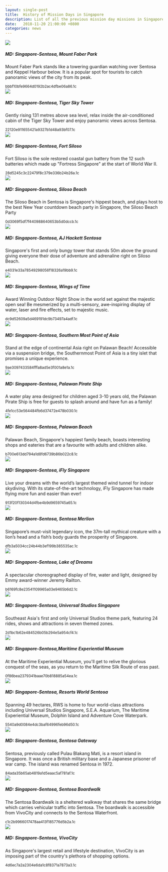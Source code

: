 ```yaml
---
layout: single-post
title:  History of Mission Days in Singapore
description: List of all the previous mission day missions in Singapore
date:   2018-11-20 21:00:00 +0800
categories: news
---
```


<div class="card-group">
	
  <div class="card">
    <img class="card-img-top" src="https://lh3.googleusercontent.com/l7wD4j9-8t4xPHo-2cmkPZ5kZGFDZo8McxjdPV1lzIjLQKgKnuFuBtZ6c4V1-e0ybDjuiD5ypX7t3CTxEiBj9Q">
    <div class="card-body ">
	   <h5 class="card-title">MD: Singapore-Sentosa, Mount Faber Park</h5>
      <p class="card-text">Mount Faber Park stands like a towering guardian watching over Sentosa and Keppel Harbour below. It is a popular spot for tourists to catch panoramic views of the city from its peak.</p>
      <small class="text-muted">bbbf10bfe9664d0192b2ac4dfbe06a86.1c</small>
    </div>
  </div>		
  	
  <div class="card">
    <img class="card-img-top" src="https://lh3.googleusercontent.com/f4TtzGORFzC78Yy6ySO6mk3d3VZ2GWybmQDhxs9VSXejn91hv1Fl18WQiZjiaaWqFOCcRpIb9WiXCtVHObM">
    <div class="card-body ">
	   <h5 class="card-title">MD: Singapore-Sentosa, Tiger Sky Tower</h5>
      <p class="card-text">Gently rising 131 metres above sea level, relax inside the air-conditioned cabin of the Tiger Sky Tower and enjoy panoramic views across Sentosa.</p>
      <small class="text-muted">22120e911655421a9327b1d48a93bf07.1c</small>
    </div>
  </div>		
  	
  <div class="card">
    <img class="card-img-top" src="https://lh3.googleusercontent.com/o4lUG7zAPIXXexDcFRr-c3ULPvoNafpj1tK4iZ91JAW6_LNdObhGaW3daWTB1imwKyDexSjxL3CYhGT_69qY">
    <div class="card-body ">
	   <h5 class="card-title">MD: Singapore-Sentosa, Fort Siloso</h5>
      <p class="card-text">Fort Siloso is the sole restored coastal gun battery from the 12 such batteries which made up "Fortress Singapore" at the start of World War II.</p>
      <small class="text-muted">28d5245c3c22479f8c379e336b24b26a.1c</small>
    </div>
  </div>		
</div>
		
<div class="card-group">
  <div class="card">
    <img class="card-img-top" src="https://lh3.googleusercontent.com/yMLDJcWSaLfx1ncNrW3l49juEipDABj1RsCY35z3GsqM4Ni24GNp3jecWgjY4NrPiWelaie-tD3UtTqPIe0">
    <div class="card-body ">
	   <h5 class="card-title">MD: Singapore-Sentosa, Siloso Beach</h5>
      <p class="card-text">The Siloso Beach in Sentosa is Singapore's hippest beach, and plays host to the best New Year countdown beach party in Singapore, the Siloso Beach Party</p>
      <small class="text-muted">0d3069f5df7f440988640653b5d0dccb.1c</small>
    </div>
  </div>		
  	
  <div class="card">
    <img class="card-img-top" src="https://lh3.googleusercontent.com/xn-dk-EC-wDbDp5HzF2AvbKjJjojlZ-GBcG6i3WVKIdT8cxJQtZxG4LewXJeLF9ACzi9ZvCLF63uJrY40ENy">
    <div class="card-body ">
	   <h5 class="card-title">MD: Singapore-Sentosa, AJ Hackett Sentosa</h5>
      <p class="card-text">Singapore's first and only bungy tower that stands 50m above the ground giving everyone their dose of adventure and adrenaline right on Siloso Beach.</p>
      <small class="text-muted">e4031e33a78549298056f18326a19bb9.1c</small>
    </div>
  </div>		
  	
  <div class="card">
    <img class="card-img-top" src="https://lh3.googleusercontent.com/9lO8FjMpTacCviuJ4M3_gIOc9cMl1_wMn_R-OO2z_zOYS-wBFbJIP-avA1z-LOaN27da8ofIjshz8E2ERRlZ">
    <div class="card-body ">
	   <h5 class="card-title">MD: Singapore-Sentosa, Wings of Time</h5>
      <p class="card-text">Award Winning Outdoor Night Show in the world set against the majestic open sea! Be mesmerized by a multi-sensory, awe-inspiring display of water, laser and fire effects, set to majestic music.</p>
      <small class="text-muted">dc9d52609a5d469191dc9b73497a4adf.1c</small>
    </div>
  </div>		
  	
</div>
		
<div class="card-group">
	
  <div class="card">
    <img class="card-img-top" src="https://lh3.googleusercontent.com/MPGcPztvpUHAO-W7cUtHRjsuRVya1AW4pYQ7-e5tJkyYw1Eu3D2wPjKCULuZyXGtvIYl9cFigRWlAkXR2HWI">
    <div class="card-body ">
	   <h5 class="card-title">MD: Singapore-Sentosa, Southern Most Point of Asia</h5>
      <p class="card-text">Stand at the edge of continental Asia right on Palawan Beach! Accessible via a suspension bridge, the Southernmost Point of Asia is a tiny islet that promises a unique experience.</p>
      <small class="text-muted">9ae3097433584fffa8ad5e3f001a8e1a.1c</small>
    </div>
  </div>		
  	
  <div class="card">
    <img class="card-img-top" src="https://lh3.googleusercontent.com/7Z5AhgWtZhHC2aITfz08kLGJYs_6dzsTbUnyCSQ43U40RaoijVoFuhHfWUJp9rL5QTKS9tIOQLdhHkPj7_meDw">
    <div class="card-body ">
	   <h5 class="card-title">MD: Singapore-Sentosa, Palawan Pirate Ship</h5>
      <p class="card-text">A water play area designed for children aged 3-10 years old, the Palawan Pirate Ship is free for guests to splash around and have fun as a family!</p>
      <small class="text-muted">4fe1cc53e564484fb6d37472e478b030.1c</small>
    </div>
  </div>		
  	
  <div class="card">
    <img class="card-img-top" src="https://lh3.googleusercontent.com/pEBKKx2Q976SyM-zCKOUu7Xz33f5uN4YuNXatENvYH-Hz_kAEo1-GQ4h5SnSssMXOx9U0eGK7zo4NRbvUm7x">
    <div class="card-body ">
	   <h5 class="card-title">MD: Singapore-Sentosa, Palawan Beach</h5>
      <p class="card-text">Palawan Beach, Singapore's happiest family beach, boasts interesting shops and eateries that are a favourite with adults and children alike.</p>
      <small class="text-muted">b700e613dd794a1d8fd6739b86b022c8.1c</small>
    </div>
  </div>		
</div>
		
<div class="card-group">  	
  <div class="card">
    <img class="card-img-top" src="https://lh3.googleusercontent.com/BKNjTn5psphTvqzT6mv4Ifjpz-Zgyq2ZCL3Us4lrrfOmbXqHEypX7P1lPASIET3BMUC2JSxYC38hTXMZ0L_m">
    <div class="card-body ">
	   <h5 class="card-title">MD: Singapore-Sentosa, iFly Singapore</h5>
      <p class="card-text">Live your dreams with the world’s largest themed wind tunnel for indoor skydiving. With its state-of-the-art technology, iFly Singapore has made flying more fun and easier than ever!</p>
      <small class="text-muted">913f20f130344d4fbe4b9d9659745a65.1c</small>
    </div>
  </div>		
  	
  <div class="card">
    <img class="card-img-top" src="https://lh3.googleusercontent.com/vkPFh_iJ007INY67sWlU7pOsqvi3E-1yQc66JEvLkn5hIzm56k6eJWMwEjeYNc_jmFz0vykYmsa04aSM-ZtP">
    <div class="card-body ">
	   <h5 class="card-title">MD: Singapore-Sentosa, Sentosa Merlion</h5>
      <p class="card-text">Singapore’s must-visit legendary icon, the 37m-tall mythical creature with a lion’s head and a fish’s body guards the prosperity of Singapore.</p>
      <small class="text-muted">dfb3a5034cc24b44b3ef199b385535ac.1c</small>
    </div>
  </div>		
  	
  <div class="card">
    <img class="card-img-top" src="https://lh3.googleusercontent.com/LR8YjwAiAptiXPF2V-qeWZQQTmXU3vW_fdomQHhUHCxbZsyXreIwXCIFeMj6oQTQx5XUZ4qKCWD9YdczRgs">
    <div class="card-body ">
	   <h5 class="card-title">MD: Singapore-Sentosa, Lake of Dreams</h5>
      <p class="card-text">A spectacular choreographed display of fire, water and light, designed by Emmy award-winner Jeremy Railton.</p>
      <small class="text-muted">b6169fc8e23541109965a03e9465b6d2.1c</small>
    </div>
  </div>		
  	
</div>
		
<div class="card-group">
	
  <div class="card">
    <img class="card-img-top" src="https://lh3.googleusercontent.com/nOhV0FNLIbsTQn-uOPfIqWg8VmSrRaZkf_63KEzrWExNcy0Bm2SdenTHQqQ1WFfjagRmjHZ1CfJLMIO_KQlO3w">
    <div class="card-body ">
	   <h5 class="card-title">MD: Singapore-Sentosa, Universal Studios Singapore</h5>
      <p class="card-text">Southeast Asia's first and only Universal Studios theme park, featuring 24 rides, shows and attractions in seven themed zones.</p>
      <small class="text-muted">2d1bc1b62e484526b05b294e5a954cf4.1c</small>
    </div>
  </div>		
  	
  <div class="card">
    <img class="card-img-top" src="https://lh3.googleusercontent.com/o5bucTZOGv-Hl7tZLx1sZnyx_ZrG9ai9LnC8FG9lf_VJDBGmEwjLMl4IBEyvhC7w-RO4xs2S8ef0fyTWlSp8aw">
    <div class="card-body ">
	   <h5 class="card-title">MD: Singapore-Sentosa,Maritime Experiential Museum</h5>
      <p class="card-text">At the Maritime Experiential Museum, you'll get to relive the glorious conquest of the seas, as you return to the Maritime Silk Route of eras past.</p>
      <small class="text-muted">0f86bea2379341baae70b818885a54ea.1c</small>
    </div>
  </div>		
  	
  <div class="card">
    <img class="card-img-top" src="https://lh3.googleusercontent.com/F2rSjY72zhG41somE4uCKP-HtVnQ3bR_enaa1o1XUdDfgzo_bJ3obk4j6vMYH_GMLJxhOQHDKJgtpLDzg_k">
    <div class="card-body ">
	   <h5 class="card-title">MD: Singapore-Sentosa, Resorts World Sentosa</h5>
      <p class="card-text">Spanning 49 hectares, RWS is home to four world-class attractions including Universal Studios Singapore, S.E.A. Aquarium, The Maritime Experiential Museum, Dolphin Island and Adventure Cove Waterpark.</p>
      <small class="text-muted">5540a9d0084e4dc3baf64996feb96d50.1c</small>
    </div>
  </div>		
</div>
		
<div class="card-group">  	
  <div class="card">
    <img class="card-img-top" src="https://lh3.googleusercontent.com/mOnGbEmnCfrIijJbLcAcfwmJaIwbLNifSV294xbvixA3EdA37bdlahwRL8fQGdwj4jINBXU7yor0pOSMN_aD">
    <div class="card-body ">
	   <h5 class="card-title">MD: Singapore-Sentosa, Sentosa Gateway</h5>
      <p class="card-text">Sentosa, previously called Pulau Blakang Mati, is a resort island in Singapore. It was once a British military base and a Japanese prisoner of war camp. The island was renamed Sentosa in 1972.</p>
      <small class="text-muted">84ada35b65ab4819a1d5eaac5af781af.1c</small>
    </div>
  </div>		
  	
  <div class="card">
    <img class="card-img-top" src="https://lh3.googleusercontent.com/ZYNNX5n0sN83Q8UHcBy7j6vILX0l5u30RNZeuuo49N_GrqqBAFov5-f0ZK08Fp7MseuvMR3WZ03wwk66-DKp">
    <div class="card-body ">
	   <h5 class="card-title">MD: Singapore-Sentosa, Sentosa Boardwalk</h5>
      <p class="card-text">The Sentosa Boardwalk is a sheltered walkway that shares the same bridge which carries vehicular traffic into Sentosa. The boardwalk is accessible from VivoCity and connects to the Sentosa Waterfront.</p>
      <small class="text-muted">c1c2b9966017478aa413f185776d5b2a.1c</small>
    </div>
  </div>		
  	
  <div class="card">
    <img class="card-img-top" src="https://lh3.googleusercontent.com/F9ooTZzehHN11DyRHuGLKuqG1x5aFwi8KkxwxNFDMaxQk5y78sfK7_newwDz2dzR8tmP5ymNeU4uBbKkUoTT">
    <div class="card-body ">
	   <h5 class="card-title">MD: Singapore-Sentosa, VivoCity</h5>
      <p class="card-text">As Singapore's largest retail and lifestyle destination, VivoCity is an imposing part of the country's plethora of shopping options.</p>
      <small class="text-muted">4d6ec7a2a2304e6da1c8f8371a7873a3.1c</small>
    </div>
  </div>		
  	
</div>